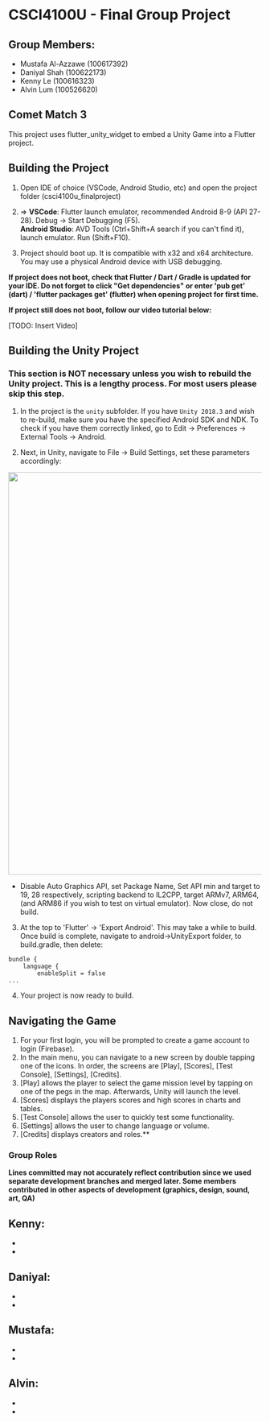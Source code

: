# CSCI4100U - Final Group Project

## Group Members: 
- Mustafa Al-Azzawe (100617392)
- Daniyal Shah (100622173)
- Kenny Le (100616323)
- Alvin Lum (100526620)
  
  
## Comet Match 3
  
This project uses flutter_unity_widget to embed a Unity Game into a Flutter project.  
  
  
## Building the Project
  
1. Open IDE of choice (VSCode, Android Studio, etc) and open the project folder (csci4100u_finalproject)  
  
2. => **VSCode**: Flutter launch emulator, recommended Android 8-9 (API 27-28). Debug -> Start Debugging (F5).  
      **Android Studio**: AVD Tools (Ctrl+Shift+A search if you can't find it), launch emulator. Run (Shift+F10).  
  
3. Project should boot up. It is compatible with x32 and x64 architecture. You may use a physical Android device with USB debugging.  
  
  
**If project does not boot, check that Flutter / Dart / Gradle is updated for your IDE. Do not forget to click "Get dependencies" or enter 'pub get' (dart) / 'flutter packages get' (flutter) when opening project for first time.**
  
**If project still does not boot, follow our video tutorial below:**  

[TODO: Insert Video]  

  
  
  
## Building the Unity Project
  
### This section is NOT necessary unless you wish to rebuild the Unity project. This is a lengthy process. For most users please skip this step.  
  
1. In the project is the ```unity``` subfolder. If you have ```Unity 2018.3``` and wish to re-build, make sure you have the specified Android SDK and NDK. To check if you have them correctly linked, go to Edit -> Preferences -> External Tools -> Android. 
  
2. Next, in Unity, navigate to File -> Build Settings, set these parameters accordingly:  
  
  <img src="https://i.imgur.com/ZDsQ1qM.png" width="800" />  
  
  - Disable Auto Graphics API, set Package Name, Set API min and target to 19, 28 respectively, scripting backend to IL2CPP, target ARMv7, ARM64, (and ARM86 if you wish to test on virtual emulator). Now close, do not build.  
  
3. At the top to 'Flutter' -> 'Export Android'. This may take a while to build. Once build is complete, navigate to android->UnityExport folder, to build.gradle, then delete:
```
bundle {
	language {
		enableSplit = false
...
```
 
4. Your project is now ready to build.     
  
  
## Navigating the Game
  
1. For your first login, you will be prompted to create a game account to login (Firebase).  
2. In the main menu, you can navigate to a new screen by double tapping one of the icons. In order, the screens are [Play], [Scores], [Test Console], [Settings], [Credits].  
3. [Play] allows the player to select the game mission level by tapping on one of the pegs in the map. Afterwards, Unity will launch the level.  
4. [Scores] displays the players scores and high scores in charts and tables.  
5. [Test Console] allows the user to quickly test some functionality.  
6. [Settings] allows the user to change language or volume.  
7. [Credits] displays creators and roles.**
  

### Group Roles  
  
**Lines committed may not accurately reflect contribution since we used separate development branches and merged later. Some members contributed in other aspects of development (graphics, design, sound, art, QA)**  

**Kenny:**
-  
-  
-  
  
**Daniyal:**  
-  
-  
-  
  
**Mustafa:**  
-  
-  
-  
  
**Alvin:**  
-  
-  
-  
  
